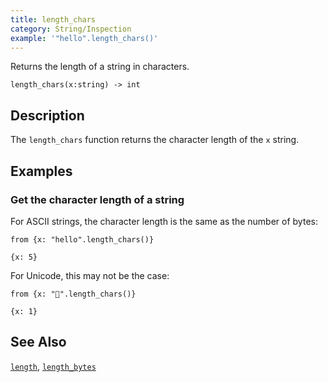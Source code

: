 ```yaml
---
title: length_chars
category: String/Inspection
example: '"hello".length_chars()'
---
```


Returns the length of a string in characters.

```tql
length_chars(x:string) -> int
```

## Description

The `length_chars` function returns the character length of the `x` string.

## Examples

### Get the character length of a string

For ASCII strings, the character length is the same as the number of bytes:

```tql
from {x: "hello".length_chars()}
```

```tql
{x: 5}
```

For Unicode, this may not be the case:

```tql
from {x: "👻".length_chars()}
```

```tql
{x: 1}
```

## See Also

[`length`](/reference/functions/length),
[`length_bytes`](/reference/functions/length_bytes)
